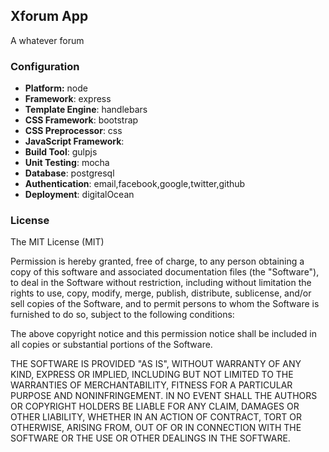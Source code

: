 ## Xforum App
A whatever forum
### Configuration
- **Platform:** node
- **Framework**: express
- **Template Engine**: handlebars
- **CSS Framework**: bootstrap
- **CSS Preprocessor**: css
- **JavaScript Framework**:
- **Build Tool**: gulpjs
- **Unit Testing**: mocha
- **Database**: postgresql
- **Authentication**: email,facebook,google,twitter,github
- **Deployment**: digitalOcean

### License
The MIT License (MIT)

Permission is hereby granted, free of charge, to any person obtaining a copy of this software and associated documentation files (the "Software"), to deal in the Software without restriction, including without limitation the rights to use, copy, modify, merge, publish, distribute, sublicense, and/or sell copies of the Software, and to permit persons to whom the Software is furnished to do so, subject to the following conditions:

The above copyright notice and this permission notice shall be included in all copies or substantial portions of the Software.

THE SOFTWARE IS PROVIDED "AS IS", WITHOUT WARRANTY OF ANY KIND, EXPRESS OR IMPLIED, INCLUDING BUT NOT LIMITED TO THE WARRANTIES OF MERCHANTABILITY, FITNESS FOR A PARTICULAR PURPOSE AND NONINFRINGEMENT. IN NO EVENT SHALL THE AUTHORS OR COPYRIGHT HOLDERS BE LIABLE FOR ANY CLAIM, DAMAGES OR OTHER LIABILITY, WHETHER IN AN ACTION OF CONTRACT, TORT OR OTHERWISE, ARISING FROM, OUT OF OR IN CONNECTION WITH THE SOFTWARE OR THE USE OR OTHER DEALINGS IN THE SOFTWARE.
